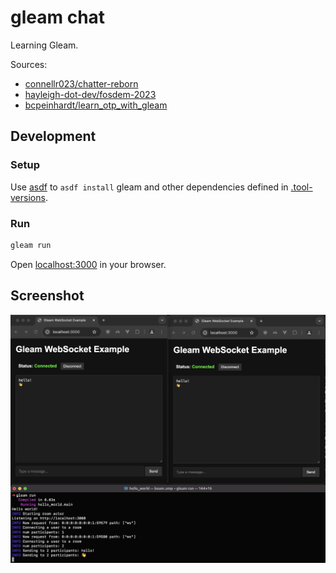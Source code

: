 # gleam chat

Learning Gleam.

Sources:
- [connellr023/chatter-reborn](https://github.com/connellr023/chatter-reborn)
- [hayleigh-dot-dev/fosdem-2023](https://github.com/hayleigh-dot-dev/fosdem-2023)
- [bcpeinhardt/learn_otp_with_gleam](https://github.com/bcpeinhardt/learn_otp_with_gleam)

## Development

### Setup
Use [asdf](https://asdf-vm.com/guide/getting-started.html) to `asdf install` gleam and other dependencies defined in [.tool-versions](./.tool-versions).

### Run
```sh
gleam run
```
Open [localhost:3000](http://localhost:3000) in your browser.

## Screenshot

![Screenshot](./docs/screenshot.png)